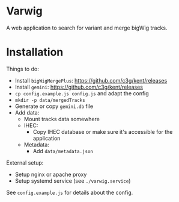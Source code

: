 # Varwig

A web application to search for variant and merge bigWig tracks.

# Installation

Things to do:
 - Install `bigWigMergePlus`: https://github.com/c3g/kent/releases
 - Install `gemini`: https://github.com/c3g/kent/releases
 - `cp config.example.js config.js` and adapt the config
 - `mkdir -p data/mergedTracks`
 - Generate or copy `gemini.db` file
 - Add data:
   - Mount tracks data somewhere
   - IHEC:
     - Copy IHEC database or make sure it's accessible for the application
   - Metadata:
     - Add `data/metadata.json`

External setup:
 - Setup nginx or apache proxy
 - Setup systemd service (see `./varwig.service`)

See `config.example.js` for details about the config.
